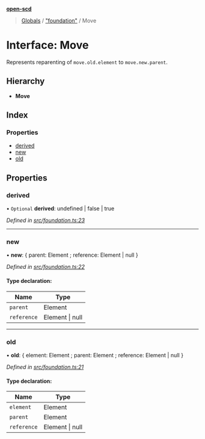 **[open-scd](../README.md)**

> [Globals](../globals.md) / ["foundation"](../modules/_foundation_.md) / Move

# Interface: Move

Represents reparenting of `move.old.element` to `move.new.parent`.

## Hierarchy

* **Move**

## Index

### Properties

* [derived](_foundation_.move.md#derived)
* [new](_foundation_.move.md#new)
* [old](_foundation_.move.md#old)

## Properties

### derived

• `Optional` **derived**: undefined \| false \| true

*Defined in [src/foundation.ts:23](https://github.com/openscd/open-scd/blob/12e7252/src/foundation.ts#L23)*

___

### new

•  **new**: { parent: Element ; reference: Element \| null  }

*Defined in [src/foundation.ts:22](https://github.com/openscd/open-scd/blob/12e7252/src/foundation.ts#L22)*

#### Type declaration:

Name | Type |
------ | ------ |
`parent` | Element |
`reference` | Element \| null |

___

### old

•  **old**: { element: Element ; parent: Element ; reference: Element \| null  }

*Defined in [src/foundation.ts:21](https://github.com/openscd/open-scd/blob/12e7252/src/foundation.ts#L21)*

#### Type declaration:

Name | Type |
------ | ------ |
`element` | Element |
`parent` | Element |
`reference` | Element \| null |
